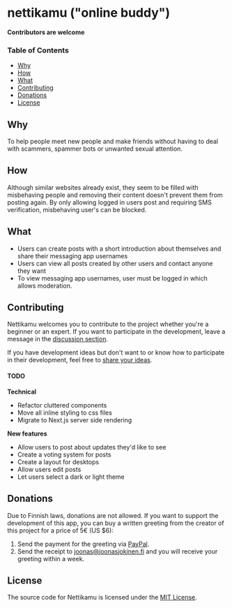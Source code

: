 # nettikamu ("online buddy")

**Contributors are welcome**

### Table of Contents

- [Why](#why)
- [How](#how)
- [What](#what)
- [Contributing](#contributing)
- [Donations](#donations)
- [License](#license)

## Why

To help people meet new people and make friends without having to deal with scammers, spammer bots or unwanted sexual attention.

## How

Although similar websites already exist, they seem to be filled with misbehaving people and removing their content doesn't prevent them from posting again. By only allowing logged in users post and requiring SMS verification, misbehaving user's can be blocked.

## What

- Users can create posts with a short introduction about themselves and share their messaging app usernames
- Users can view all posts created by other users and contact anyone they want
- To view messaging app usernames, user must be logged in which allows moderation.

## Contributing

Nettikamu welcomes you to contribute to the project whether you're a beginner or an expert. If you want to participate in the development, leave a message in the [discussion section](https://github.com/jnsjknn/nettikamu/discussions/categories/development).

If you have development ideas but don't want to or know how to participate in their development, feel free to [share your ideas](https://github.com/jnsjknn/nettikamu/discussions/categories/ideas).

#### TODO

**Technical**

- Refactor cluttered components
- Move all inline styling to css files
- Migrate to Next.js server side rendering

**New features**

- Allow users to post about updates they'd like to see
- Create a voting system for posts
- Create a layout for desktops
- Allow users edit posts
- Let users select a dark or light theme

## Donations

Due to Finnish laws, donations are not allowed. If you want to support the development of this app, you can buy a written greeting from the creator of this project for a price of 5€ (US \$6):

1. Send the payment for the greeting via [PayPal](https://paypal.me/jnsjknn).
2. Send the receipt to joonas@joonasjokinen.fi and you will receive your greeting within a week.

## License

The source code for Nettikamu is licensed under the [MIT License](LICENSE.md).
